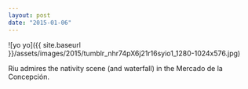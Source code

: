 ```yaml
---
layout: post
date: "2015-01-06"
---
```


![yo yo]({{ site.baseurl }}/assets/images/2015/tumblr_nhr74pX6j21r16syio1_1280-1024x576.jpg)

Riu admires the nativity scene (and waterfall) in the Mercado de la Concepción.
